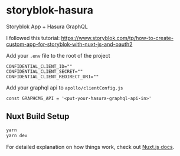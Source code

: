 # storyblok-hasura

Storyblok App + Hasura GraphQL 

I followed this tutorial: https://www.storyblok.com/tp/how-to-create-custom-app-for-storyblok-with-nuxt-js-and-oauth2


Add your `.env` file to the root of the project
```
CONFIDENTIAL_CLIENT_ID=""
CONFIDENTIAL_CLIENT_SECRET=""
CONFIDENTIAL_CLIENT_REDIRECT_URI=""
```

Add your graphql api to `apollo/clientConfig.js`
```
const GRAPHCMS_API = '<put-your-hasura-graphql-api-in>'
```

## Nuxt Build Setup

```bash
yarn
yarn dev
```

For detailed explanation on how things work, check out [Nuxt.js docs](https://nuxtjs.org).
